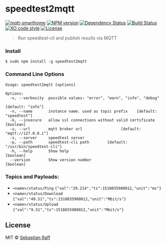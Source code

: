 # speedtest2mqtt

[![mqtt-smarthome](https://img.shields.io/badge/mqtt-smarthome-blue.svg)](https://github.com/mqtt-smarthome/mqtt-smarthome)
[![NPM version](https://badge.fury.io/js/speedtest2mqtt-skeleton.svg)](http://badge.fury.io/js/speedtest2mqtt-skeleton)
[![Dependency Status](https://img.shields.io/gemnasium/hobbyquaker/speedtest2mqtt-skeleton.svg?maxAge=2592000)](https://gemnasium.com/github.com/hobbyquaker/speedtest2mqtt-skeleton)
[![Build Status](https://travis-ci.org/hobbyquaker/speedtest2mqtt-skeleton.svg?branch=master)](https://travis-ci.org/hobbyquaker/speedtest2mqtt-skeleton)
[![XO code style](https://img.shields.io/badge/code_style-XO-5ed9c7.svg)](https://github.com/sindresorhus/xo)
[![License][mit-badge]][mit-url]

> Run speedtest-cli and publish results via MQTT

### Install

`$ sudo npm install -g speedtest2mqtt`


### Command Line Options

``` 
Usage: speedtest2mqtt [options]

Options:
  -v, --verbosity  possible values: "error", "warn", "info", "debug"
                                                               [default: "info"]
  -n, --name       instance name. used as topic prefix    [default: "speedtest"]
  -k, --insecure   allow ssl connections without valid certificate     [boolean]
  -u, --url        mqtt broker url                 [default: "mqtt://127.0.0.1"]
  -s, --server     speedtest server
  -p, --path       speedtest-cli path        [default: "/usr/bin/speedtest-cli"]
  -h, --help       Show help                                           [boolean]
  --version        Show version number                                 [boolean]

```


### Topics and Payloads:

* `<name>/status/Ping` `{"val":"29.214","ts":1518035980012,"unit":"ms"}`
* `<name>/status/Download` `{"val":"49.51","ts":1518035980012,"unit":"Mbit/s"}`
* `<name>/status/Upload` `{"val":"9.51","ts":1518035980012,"unit":"Mbit/s"}`


## License

MIT © [Sebastian Raff](https://github.com/hobbyquaker)

[mit-badge]: https://img.shields.io/badge/License-MIT-blue.svg?style=flat
[mit-url]: LICENSE

